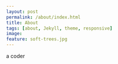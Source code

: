 ```yaml
---
layout: post
permalink: /about/index.html
title: About
tags: [about, Jekyll, theme, responsive]
image:
feature: soft-trees.jpg
---
```


a coder
